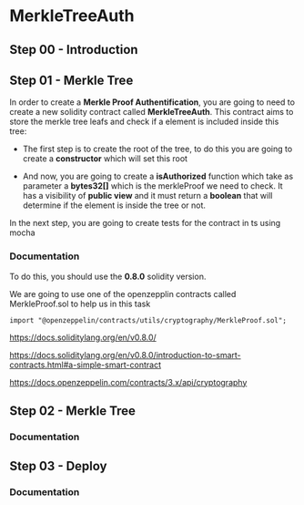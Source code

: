 # MerkleTreeAuth

## Step 00 - Introduction

## Step 01 - Merkle Tree

In order to create a __Merkle Proof Authentification__, you are going to need to create a new solidity contract called __MerkleTreeAuth__. This contract aims to store the merkle tree leafs and check if a element is included inside this tree:

- The first step is to create the root of the tree, to do this you are going to create a __constructor__ which will set this root

- And now, you are going to create a __isAuthorized__ function which take as parameter a __bytes32[]__ which is the merkleProof we need to check. It has a visibility of __public view__ and it must return a __boolean__ that will determine if the element is inside the tree or not.

In the next step, you are going to create tests for the contract in ts using mocha

### Documentation

To do this, you should use the __0.8.0__ solidity version.

We are going to use one of the openzepplin contracts called MerkleProof.sol to help us in this task
```
import "@openzeppelin/contracts/utils/cryptography/MerkleProof.sol";
```

https://docs.soliditylang.org/en/v0.8.0/

https://docs.soliditylang.org/en/v0.8.0/introduction-to-smart-contracts.html#a-simple-smart-contract

https://docs.openzeppelin.com/contracts/3.x/api/cryptography

## Step 02 - Merkle Tree

### Documentation

## Step 03 - Deploy

### Documentation
